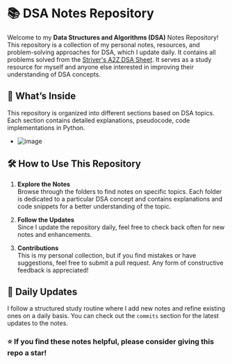 
# 📚 DSA Notes Repository

Welcome to my **Data Structures and Algorithms (DSA)** Notes Repository! This repository is a collection of my personal notes, resources, and problem-solving approaches for DSA, which I update daily. It contains all problems solved from the [Striver's A2Z DSA Sheet](https://takeuforward.org/strivers-a2z-dsa-course/strivers-a2z-dsa-course-sheet-2). It serves as a study resource for myself and anyone else interested in improving their understanding of DSA concepts.

## 📖 What’s Inside

This repository is organized into different sections based on DSA topics. Each section contains detailed explanations, pseudocode, code implementations in Python.

- ![image](https://github.com/user-attachments/assets/5ce0e895-7d20-46d9-ba1b-5fc9768f4b85)



## 🛠️ How to Use This Repository

1. **Explore the Notes**  
   Browse through the folders to find notes on specific topics. Each folder is dedicated to a particular DSA concept and contains explanations and code snippets for a better understanding of the topic.

2. **Follow the Updates**  
   Since I update the repository daily, feel free to check back often for new notes and enhancements.

3. **Contributions**  
   This is my personal collection, but if you find mistakes or have suggestions, feel free to submit a pull request. Any form of constructive feedback is appreciated!

## 🔄 Daily Updates

I follow a structured study routine where I add new notes and refine existing ones on a daily basis. You can check out the `commits` section for the latest updates to the notes.


### ⭐ If you find these notes helpful, please consider giving this repo a star!
